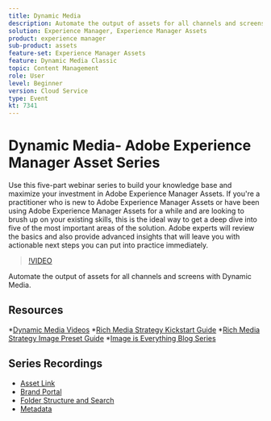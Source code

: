 ```yaml
---
title: Dynamic Media
description: Automate the output of assets for all channels and screens
solution: Experience Manager, Experience Manager Assets
product: experience manager
sub-product: assets
feature-set: Experience Manager Assets
feature: Dynamic Media Classic
topic: Content Management
role: User
level: Beginner
version: Cloud Service
type: Event
kt: 7341
---
```

# Dynamic Media- Adobe Experience Manager Asset Series

Use this five-part webinar series to build your knowledge base and maximize your investment in Adobe Experience Manager Assets. If you're a practitioner who is new to Adobe Experience Manager Assets or have been using Adobe Experience Manager Assets for a while and are looking to brush up on your existing skills, this is the ideal way to get a deep dive into five of the most important areas of the solution. Adobe experts will review the basics and also provide advanced insights that will leave you with actionable next steps you can put into practice immediately.

>[!VIDEO](https://video.tv.adobe.com/v/332132/?quality=12&learn=on&hidetitle=true)

Automate the output of assets for all channels and screens with Dynamic Media.

## Resources

*[Dynamic Media Videos](https://experienceleague.adobe.com/docs/experience-manager-learn/assets/dynamic-media/dynamic-media-overview-feature-video-use.html#dynamic-media)
*[Rich Media Strategy Kickstart Guide](https://www.adobe.com/content/dam/www/us/en/experience-manager/pdfs/dynamic-media-kickstart-guide-2019.pdf)
*[Rich Media Strategy Image Preset Guide](https://www.adobe.com/content/dam/www/us/en/experience-manager/pdfs/dynamic-media-image-preset-guide.pdf)
*[Image is Everything Blog Series](https://business.adobe.com/blog/basics/image-is-everything-part-1-has-your-rich-media-strategy-expired)

## Series Recordings

* [Asset Link](asset-link.md)
* [Brand Portal](brand-portal.md)
* [Folder Structure and Search](folder-structure-search.md)
* [Metadata](metadata.md)
